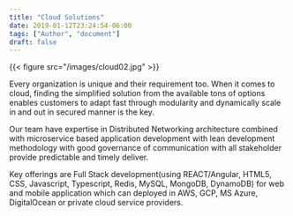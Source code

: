 ```yaml
---
title: "Cloud Solutions"
date: 2019-01-12T23:24:54-06:00
tags: ["Author", "document"]
draft: false
---
```


{{< figure src="/images/cloud02.jpg" >}}

Every organization is unique and their requirement too. When it comes to cloud, finding the simplified solution from the available tons of options enables customers to adapt fast through modularity and dynamically scale in and out in secured manner is the key.

Our team have expertise in Distributed Networking architecture combined with microservice based application development with lean development methodology with good governance of communication with all stakeholder provide predictable and timely deliver.

Key offerings are Full Stack development(using REACT/Angular, HTML5, CSS, Javascript, Typescript, Redis, MySQL, MongoDB, DynamoDB) for web and mobile application which can deployed in AWS, GCP, MS Azure, DigitalOcean or private cloud service providers.